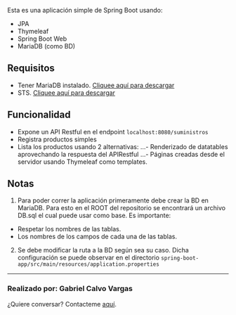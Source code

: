 Esta es una aplicación simple de Spring Boot usando:

- JPA
- Thymeleaf
- Spring Boot Web
- MariaDB (como BD)

## Requisitos

- Tener MariaDB instalado. [Cliquee aquí para descargar](https://downloads.mariadb.org/)
- STS. [Cliquee aquí para descargar](https://spring.io/tools)

## Funcionalidad

- Expone un API Restful en el endpoint ```localhost:8080/suministros```
- Registra productos simples
- Lista los productos usando 2 alternativas: 
    ...- Renderizado de datatables aprovechando la respuesta del APIRestful
    ...- Páginas creadas desde el servidor usando Thymeleaf como templates.


## Notas

1. Para poder correr la aplicación primeramente debe crear la BD en MariaDB. Para esto en el ROOT del repositorio se encontrará un archivo DB.sql el cual puede usar como base.
Es importante:
- Respetar los nombres de las tablas.
- Los nombres de los campos de cada una de las tablas.


2. Se debe modificar la ruta a la BD según sea su caso. Dicha configuración se puede observar en el directorio
 ```spring-boot-app/src/main/resources/application.properties```



___

### Realizado por: Gabriel Calvo Vargas

¿Quiere conversar? Contacteme [aquí](https://www.linkedin.com/in/gabriel-calvo-vargas-932b3357/). 